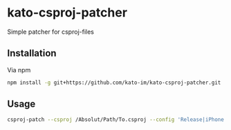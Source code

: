 kato-csproj-patcher
===================

Simple patcher for csproj-files

## Installation
Via npm

```bash
npm install -g git+https://github.com/kato-im/kato-csproj-patcher.git
```

## Usage

```bash
csproj-patch --csproj /Absolut/Path/To.csproj --config 'Release|iPhone' --values '{"OutputPath": "/build"}'
```
